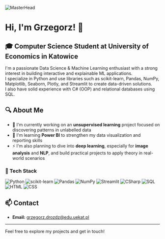 ![MasterHead](https://media.licdn.com/dms/image/C4D12AQESj72-s5gEKg/article-cover_image-shrink_600_2000/0/1626753867110?e=2147483647&v=beta&t=Kf7YAuwZtyCGYLNch-Mgc5eOC-7h7uL_dnBAIgsAFRQ)

# Hi, I'm Grzegorz! 👋  
## 🎓 Computer Science Student at University of Economics in Katowice

I'm a passionate Data Science & Machine Learning enthusiast with a strong interest in building interactive and explainable ML applications.  
I specialize in Python and use libraries such as scikit-learn, Pandas, NumPy, Matplotlib, Seaborn, Plotly, and Streamlit to create data-driven solutions.  
I also have solid experience with C# (OOP) and relational databases using SQL.

## 🔍 About Me
- 🌱 I'm currently working on an **unsupervised learning** project focused on discovering patterns in unlabelled data  
- 🔭 I'm learning **Power BI** to strengthen my data visualization and reporting skills  
- ⚡ I'm also planning to dive into **deep learning**, especially for **image analysis** and **NLP**, and build practical projects to apply theory in real-world scenarios  

### 🧰 Tech Stack
![Python](https://img.shields.io/badge/Python-3670A0?style=for-the-badge&logo=python&logoColor=fff) ![scikit-learn](https://img.shields.io/badge/scikit--learn-F7931E?style=for-the-badge&logo=scikit-learn&logoColor=white)  ![Pandas](https://img.shields.io/badge/Pandas-150458?style=for-the-badge&logo=pandas&logoColor=white) ![NumPy](https://img.shields.io/badge/Numpy-013243?style=for-the-badge&logo=numpy) ![Streamlit](https://img.shields.io/badge/Streamlit-FF4B4B?style=for-the-badge&logo=streamlit&logoColor=white)
![CSharp](https://img.shields.io/badge/C%23-239120?style=for-the-badge&logo=csharp&logoColor=white)  ![SQL](https://img.shields.io/badge/SQL-4479A1?style=for-the-badge&logo=postgresql&logoColor=white) ![HTML](https://img.shields.io/badge/HTML-E34F26?style=for-the-badge&logo=html5&logoColor=white) ![CSS](https://img.shields.io/badge/CSS-1572B6?style=for-the-badge&logo=css3&logoColor=white)


## 📫 Contact
- **Email:** [grzegorz.drozdz@edu.uekat.pl](mailto:grzegorz.drozdz@edu.uekat.pl)
---

Feel free to explore my projects and get in touch!
